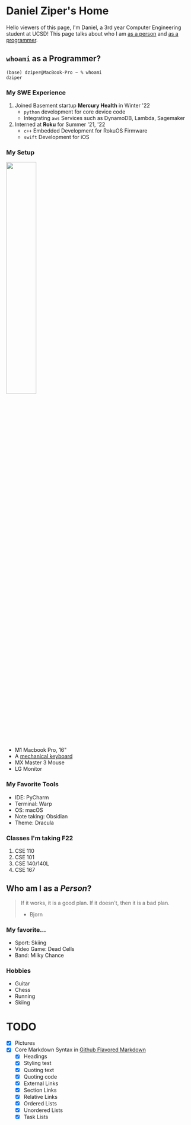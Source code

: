 # Daniel Ziper's Home

Hello viewers of this page, I'm Daniel, a 3rd year Computer Engineering student at UCSD!
This page talks about who I am [as a person](#who-am-i-as-a-person) and [as a programmer](#whoami-as-a-programmer).


## `whoami` as a Programmer?

```
(base) dziper@MacBook-Pro ~ % whoami
dziper
```

### My SWE Experience
1. Joined Basement startup **Mercury Health** in Winter '22
   - `python` development for core device code
   - Integrating `aws` Services such as DynamoDB, Lambda, Sagemaker
2. Interned at **Roku** for Summer '21, '22
   - `c++` Embedded Development for RokuOS Firmware
   - `swift` Development for iOS

### My Setup

<img src="https://user-images.githubusercontent.com/43871869/193488522-304925c0-3fd9-4e26-a2af-7aa3c89202d7.jpeg" width=40% height=40%>

- M1 Macbook Pro, 16"
- A [mechanical keyboard](keyboards.md)
- MX Master 3 Mouse
- LG Monitor

### My Favorite Tools
- IDE: PyCharm
- Terminal: Warp
- OS: macOS
- Note taking: Obsidian
- Theme: Dracula

### Classes I'm taking F22
1. CSE 110
2. CSE 101
3. CSE 140/140L
4. CSE 167

## Who am I as a *Person*?

> If it works, it is a good plan. If it doesn't, then it is a bad plan.
> - Bjorn

### My favorite...
- Sport: Skiing
- Video Game: Dead Cells
- Band: Milky Chance

### Hobbies
- Guitar
- Chess
- Running
- Skiing

# TODO
- [x] Pictures
- [x] Core Markdown Syntax in [Github Flavored Markdown](https://docs.github.com/en/free-pro-team@latest/github/writing-on-github/basic-writing-and-formatting-syntax)
  - [x] Headings
  - [x] Styling test
  - [x] Quoting text
  - [x] Quoting code
  - [x] External Links
  - [x] Section Links
  - [x] Relative Links
  - [x] Ordered Lists
  - [x] Unordered Lists
  - [x] Task Lists

